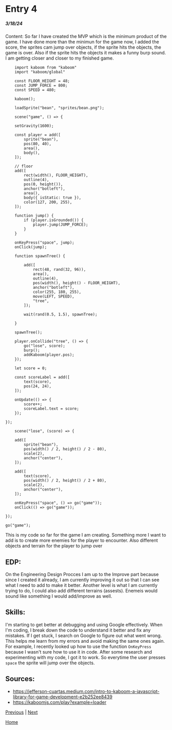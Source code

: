 # Entry 4
##### 3/18/24


Content: So far I have created the MVP which is the minimum product of the game. 
I have done more than the minimun for the game now, I added the score, the sprites cam jump over objects, if the sprite hits the objects, the game is over. Also if the sprite hits the objects it makes a funny burp sound. I am getting closer and closer to my finished game.
```
    import kaboom from "kaboom"
    import "kaboom/global"

    const FLOOR_HEIGHT = 48;
    const JUMP_FORCE = 800;
    const SPEED = 480;

    kaboom();

    loadSprite("bean", "sprites/bean.png");

    scene("game", () => {

    setGravity(1600);

    const player = add([
        sprite("bean"),
        pos(80, 40),
        area(),
        body(),
    ]);

    // floor
    add([
        rect(width(), FLOOR_HEIGHT),
        outline(4),
        pos(0, height()),
        anchor("botleft"),
        area(),
        body({ isStatic: true }),
        color(127, 200, 255),
    ]);

    function jump() {
        if (player.isGrounded()) {
            player.jump(JUMP_FORCE);
        }
    }

    onKeyPress("space", jump);
    onClick(jump);

    function spawnTree() {

        add([
            rect(48, rand(32, 96)),
            area(),
            outline(4),
            pos(width(), height() - FLOOR_HEIGHT),
            anchor("botleft"),
            color(255, 180, 255),
            move(LEFT, SPEED),
            "tree",
        ]);

        wait(rand(0.5, 1.5), spawnTree);

    }

    spawnTree();

    player.onCollide("tree", () => {
        go("lose", score);
        burp();
        addKaboom(player.pos);
    });

    let score = 0;

    const scoreLabel = add([
        text(score),
        pos(24, 24),
    ]);

    onUpdate(() => {
        score++;
        scoreLabel.text = score;
    });

});

    scene("lose", (score) => {

    add([
        sprite("bean"),
        pos(width() / 2, height() / 2 - 80),
        scale(2),
        anchor("center"),
    ]);

    add([
        text(score),
        pos(width() / 2, height() / 2 + 80),
        scale(2),
        anchor("center"),
    ]);

    onKeyPress("space", () => go("game"));
    onClick(() => go("game"));

});

go("game");
```
This is my code so far for the game I am creating. Something more I want to add is to create more enemies for the player to encounter. Also different objects and terrain for the player to jump over




## EDP:
On the Engineering Design Procces I am up to the Improve part because since I created it already, I am currently improving it out so that I can see what I need to add to make it better. Another level is what I am currently trying to do, I could also add different terrains (assests). Enemeis would sound like something I would add/improve as well.

## Skills:
 I'm starting to get better at debugging and using Google effectively. When I'm coding, I break down the code to understand it better and fix any mistakes. If I get stuck, I search on Google to figure out what went wrong. This helps me learn from my errors and avoid making the same ones again. For example, I recently looked up how to use the function `OnKeyPress` because I wasn't sure how to use it in code. After some research and experimenting with my code, I got it to work. So everytime the user presses `space` the sprite will jump over the objects.

## Sources:
* https://jefferson-cuartas.medium.com/intro-to-kaboom-a-javascript-library-for-game-development-e2b252ee8439
* https://kaboomjs.com/play?example=loader






[Previous](entry03.md) | [Next](entry05.md)

[Home](../README.md)
